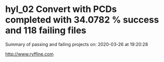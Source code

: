 # hyl_02 Convert with PCDs completed with 34.0782 % success and 118 failing files

Summary of passing and failing projects on: 2020-03-26 at 19:20:28

http://www.ryffine.com
